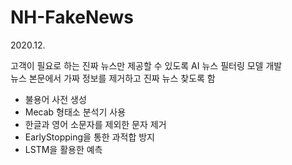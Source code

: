 # NH-FakeNews

2020.12.

고객이 필요로 하는 진짜 뉴스만 제공할 수 있도록 AI 뉴스 필터링 모델 개발<br>
뉴스 본문에서 가짜 정보를 제거하고 진짜 뉴스 찾도록 함

- 불용어 사전 생성
- Mecab 형태소 분석기 사용
- 한글과 영어 소문자를 제외한 문자 제거
- EarlyStopping을 통한 과적합 방지
- LSTM을 활용한 예측

